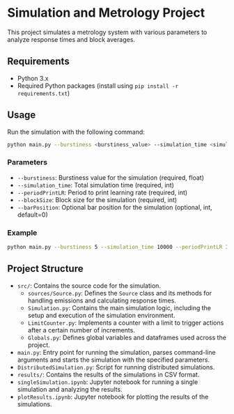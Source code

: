 # Simulation and Metrology Project

This project simulates a metrology system with various parameters to analyze response times and block averages.

## Requirements

- Python 3.x
- Required Python packages (install using `pip install -r requirements.txt`)

## Usage

Run the simulation with the following command:

```sh
python main.py --burstiness <burstiness_value> --simulation_time <simulation_time> --periodPrintLR <period_print_lr> --blockSize <block_size> [--barPosition <bar_position>]
```

### Parameters

- `--burstiness`: Burstiness value for the simulation (required, float)
- `--simulation_time`: Total simulation time (required, int)
- `--periodPrintLR`: Period to print learning rate (required, int)
- `--blockSize`: Block size for the simulation (required, int)
- `--barPosition`: Optional bar position for the simulation (optional, int, default=0)

### Example

```sh
python main.py --burstiness 5 --simulation_time 10000 --periodPrintLR 10 --blockSize 10
```

## Project Structure

- `src/`: Contains the source code for the simulation.
  - `sources/Source.py`: Defines the `Source` class and its methods for handling emissions and calculating response times.
  - `Simulation.py`: Contains the main simulation logic, including the setup and execution of the simulation environment.
  - `LimitCounter.py`: Implements a counter with a limit to trigger actions after a certain number of increments.
  - `Globals.py`: Defines global variables and dataframes used across the project.
- `main.py`: Entry point for running the simulation, parses command-line arguments and starts the simulation with the specified parameters.
- `DistributedSimulation.py`: Script for running distributed simulations.
- `results/`: Contains the results of the simulations in CSV format.
- `singleSimulation.ipynb`: Jupyter notebook for running a single simulation and analyzing the results.
- `plotResults.ipynb`: Jupyter notebook for plotting the results of the simulations.
